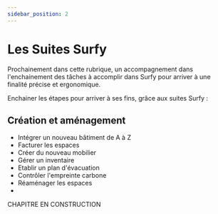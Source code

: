 ```yaml
---
sidebar_position: 2
---
```


# Les Suites Surfy

Prochainement dans cette rubrique, un accompagnement dans l'enchainement des tâches à accomplir dans Surfy pour arriver à une finalité précise et ergonomique.

Enchainer les étapes pour arriver à ses fins, grâce aux suites Surfy :

## Création et aménagement



-   Intégrer un nouveau bâtiment de A à Z
-   Facturer les espaces
-   Créer du nouveau mobilier
-   Gérer un inventaire
-   Etablir un plan d'évacuation
-   Contrôler l'empreinte carbone
-   Réaménager les espaces
-   

CHAPITRE EN CONSTRUCTION